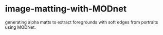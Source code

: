 # image-matting-with-MODnet
generating alpha matts to extract foregrounds with soft edges from portraits using MODNet.
